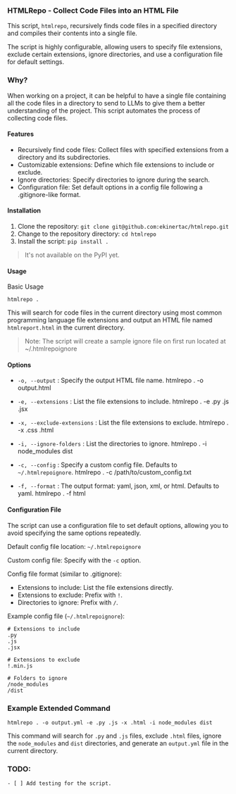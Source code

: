 ### HTMLRepo - Collect Code Files into an HTML File

This script, `htmlrepo`, recursively finds code files in a specified 
directory and compiles their contents into a single file. 

The script is highly configurable, allowing users to specify file extensions, 
exclude certain extensions, ignore directories, and use a configuration file for default settings.

### Why?

When working on a project, it can be helpful to have a single file containing all the code files in a directory to send 
to LLMs to give them a better understanding of the project. This script automates the process of collecting code files.

#### Features

- Recursively find code files: Collect files with specified extensions from a directory and its subdirectories.
- Customizable extensions: Define which file extensions to include or exclude.
- Ignore directories: Specify directories to ignore during the search.
- Configuration file: Set default options in a config file following a .gitignore-like format.

#### Installation

1. Clone the repository: `git clone git@github.com:ekinertac/htmlrepo.git`
2. Change to the repository directory: `cd htmlrepo`
3. Install the script: `pip install .`

> It's not available on the PyPI yet.

#### Usage

Basic Usage

    htmlrepo .

This will search for code files in the current directory using most common programming language file extensions
and output an HTML file named `htmlreport.html` in the current directory.

> Note: The script will create a sample ignore file on first run located at ~/.htmlrepoignore


#### Options

- `-o, --output` : Specify the output HTML file name.
    htmlrepo . -o output.html

- `-e, --extensions` : List the file extensions to include.
    htmlrepo . -e .py .js .jsx

- `-x, --exclude-extensions` : List the file extensions to exclude.
    htmlrepo . -x .css .html

- `-i, --ignore-folders` : List the directories to ignore.
    htmlrepo . -i node_modules dist

- `-c, --config` : Specify a custom config file. Defaults to `~/.htmlrepoignore`.
    htmlrepo . -c /path/to/custom_config.txt

- `-f, --format` : The output format: yaml, json, xml, or html. Defaults to yaml.
    htmlrepo . -f html


#### Configuration File

The script can use a configuration file to set default options, allowing you to avoid specifying the same options repeatedly.

Default config file location: `~/.htmlrepoignore`

Custom config file: Specify with the `-c` option.

Config file format (similar to .gitignore):

- Extensions to include: List the file extensions directly.
- Extensions to exclude: Prefix with `!`.
- Directories to ignore: Prefix with `/`.

Example config file (`~/.htmlrepoignore`):

    # Extensions to include
    .py
    .js
    .jsx

    # Extensions to exclude
    !.min.js

    # Folders to ignore
    /node_modules
    /dist


### Example Extended Command

    htmlrepo . -o output.yml -e .py .js -x .html -i node_modules dist

This command will search for `.py` and `.js` files, exclude `.html` files, 
ignore the `node_modules` and `dist` directories, and generate an `output.yml` 
file in the current directory.

### TODO:

    - [ ] Add testing for the script.



